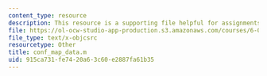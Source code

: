 ```yaml
---
content_type: resource
description: This resource is a supporting file helpful for assignments.
file: https://ol-ocw-studio-app-production.s3.amazonaws.com/courses/6-079-introduction-to-convex-optimization-fall-2009/915ca731fe7420a63c60e2887fa61b35_conf_map_data.m
file_type: text/x-objcsrc
resourcetype: Other
title: conf_map_data.m
uid: 915ca731-fe74-20a6-3c60-e2887fa61b35
---
```

